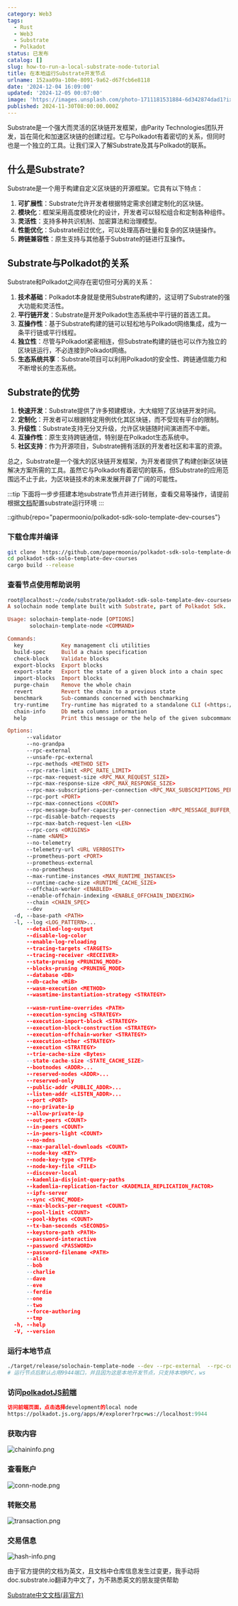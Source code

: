 ```yaml
---
category: Web3
tags:
  - Rust
  - Web3
  - Substrate
  - Polkadot
status: 已发布
catalog: []
slug: how-to-run-a-local-substrate-node-tutorial
title: 在本地运行Substrate开发节点
urlname: 152aa09a-108e-8091-9a62-d67fcb6e8118
date: '2024-12-04 16:09:00'
updated: '2024-12-05 00:07:00'
image: 'https://images.unsplash.com/photo-1711181531884-6d342874dad1?ixlib=rb-4.0.3&q=85&fm=jpg&crop=entropy&cs=srgb'
published: 2024-11-30T08:00:00.000Z
---
```


Substrate是一个强大而灵活的区块链开发框架，由Parity Technologies团队开发，旨在简化和加速区块链的创建过程。它与Polkadot有着密切的关系，但同时也是一个独立的工具。让我们深入了解Substrate及其与Polkadot的联系。


## 什么是Substrate?


Substrate是一个用于构建自定义区块链的开源框架。它具有以下特点：

1. **可扩展性**：Substrate允许开发者根据特定需求创建定制化的区块链。
2. **模块化**：框架采用高度模块化的设计，开发者可以轻松组合和定制各种组件。
3. **灵活性**：支持多种共识机制、加密算法和治理模型。
4. **性能优化**：Substrate经过优化，可以处理高吞吐量和复杂的区块链操作。
5. **跨链兼容性**：原生支持与其他基于Substrate的链进行互操作。

## Substrate与Polkadot的关系


Substrate和Polkadot之间存在密切但可分离的关系：

1. **技术基础**：Polkadot本身就是使用Substrate构建的，这证明了Substrate的强大功能和灵活性。
2. **平行链开发**：Substrate是开发Polkadot生态系统中平行链的首选工具。
3. **互操作性**：基于Substrate构建的链可以轻松地与Polkadot网络集成，成为一条平行链或平行线程。
4. **独立性**：尽管与Polkadot紧密相连，但Substrate构建的链也可以作为独立的区块链运行，不必连接到Polkadot网络。
5. **生态系统共享**：Substrate项目可以利用Polkadot的安全性、跨链通信能力和不断增长的生态系统。

## Substrate的优势

1. **快速开发**：Substrate提供了许多预建模块，大大缩短了区块链开发时间。
2. **定制化**：开发者可以根据特定用例优化其区块链，而不受现有平台的限制。
3. **升级性**：Substrate支持无分叉升级，允许区块链随时间演进而不中断。
4. **互操作性**：原生支持跨链通信，特别是在Polkadot生态系统中。
5. **社区支持**：作为开源项目，Substrate拥有活跃的开发者社区和丰富的资源。

总之，Substrate是一个强大的区块链开发框架，为开发者提供了构建创新区块链解决方案所需的工具。虽然它与Polkadot有着密切的联系，但Substrate的应用范围远不止于此，为区块链技术的未来发展开辟了广阔的可能性。


:::tip
下面将一步步搭建本地substrate节点并进行转账，查看交易等操作，请提前根据[文档](https://substrate-docs.pages.dev/en/install/macos/?mode=light)配置substrate运行环境
:::


::github{repo="papermoonio/polkadot-sdk-solo-template-dev-courses"}


### 下载仓库并编译


```bash
git clone  https://github.com/papermoonio/polkadot-sdk-solo-template-dev-courses 
cd polkadot-sdk-solo-template-dev-courses
cargo build --release
```


### 查看节点使用帮助说明


```prolog
root@localhost:~/code/substrate/polkadot-sdk-solo-template-dev-courses# ./target/release/solochain-template-node -h
A solochain node template built with Substrate, part of Polkadot Sdk.

Usage: solochain-template-node [OPTIONS]
       solochain-template-node <COMMAND>

Commands:
  key            Key management cli utilities
  build-spec     Build a chain specification
  check-block    Validate blocks
  export-blocks  Export blocks
  export-state   Export the state of a given block into a chain spec
  import-blocks  Import blocks
  purge-chain    Remove the whole chain
  revert         Revert the chain to a previous state
  benchmark      Sub-commands concerned with benchmarking
  try-runtime    Try-runtime has migrated to a standalone CLI (<https://github.com/paritytech/try-runtime-cli>). The subcommand exists as a stub and deprecation notice. It will be removed entirely some time after January 2024
  chain-info     Db meta columns information
  help           Print this message or the help of the given subcommand(s)

Options:
      --validator                                                                                Enable validator mode
      --no-grandpa                                                                               Disable GRANDPA
      --rpc-external                                                                             Listen to all RPC interfaces (default: local)
      --unsafe-rpc-external                                                                      Listen to all RPC interfaces
      --rpc-methods <METHOD SET>                                                                 RPC methods to expose. [default: auto] [possible values: auto, safe, unsafe]
      --rpc-rate-limit <RPC_RATE_LIMIT>                                                          RPC rate limiting (calls/minute) for each connection
      --rpc-max-request-size <RPC_MAX_REQUEST_SIZE>                                              Set the maximum RPC request payload size for both HTTP and WS in megabytes [default: 15]
      --rpc-max-response-size <RPC_MAX_RESPONSE_SIZE>                                            Set the maximum RPC response payload size for both HTTP and WS in megabytes [default: 15]
      --rpc-max-subscriptions-per-connection <RPC_MAX_SUBSCRIPTIONS_PER_CONNECTION>              Set the maximum concurrent subscriptions per connection [default: 1024]
      --rpc-port <PORT>                                                                          Specify JSON-RPC server TCP port
      --rpc-max-connections <COUNT>                                                              Maximum number of RPC server connections [default: 100]
      --rpc-message-buffer-capacity-per-connection <RPC_MESSAGE_BUFFER_CAPACITY_PER_CONNECTION>  The number of messages the RPC server is allowed to keep in memory [default: 64]
      --rpc-disable-batch-requests                                                               Disable RPC batch requests
      --rpc-max-batch-request-len <LEN>                                                          Limit the max length per RPC batch request
      --rpc-cors <ORIGINS>                                                                       Specify browser *origins* allowed to access the HTTP & WS RPC servers
      --name <NAME>                                                                              The human-readable name for this node
      --no-telemetry                                                                             Disable connecting to the Substrate telemetry server
      --telemetry-url <URL VERBOSITY>                                                            The URL of the telemetry server to connect to
      --prometheus-port <PORT>                                                                   Specify Prometheus exporter TCP Port
      --prometheus-external                                                                      Expose Prometheus exporter on all interfaces
      --no-prometheus                                                                            Do not expose a Prometheus exporter endpoint
      --max-runtime-instances <MAX_RUNTIME_INSTANCES>                                            The size of the instances cache for each runtime [max: 32] [default: 8]
      --runtime-cache-size <RUNTIME_CACHE_SIZE>                                                  Maximum number of different runtimes that can be cached [default: 2]
      --offchain-worker <ENABLED>                                                                Execute offchain workers on every block [default: when-authority] [possible values: always, never, when-authority]
      --enable-offchain-indexing <ENABLE_OFFCHAIN_INDEXING>                                      Enable offchain indexing API [default: false] [possible values: true, false]
      --chain <CHAIN_SPEC>                                                                       Specify the chain specification
      --dev                                                                                      Specify the development chain
  -d, --base-path <PATH>                                                                         Specify custom base path
  -l, --log <LOG_PATTERN>...                                                                     Sets a custom logging filter (syntax: `<target>=<level>`)
      --detailed-log-output                                                                      Enable detailed log output
      --disable-log-color                                                                        Disable log color output
      --enable-log-reloading                                                                     Enable feature to dynamically update and reload the log filter
      --tracing-targets <TARGETS>                                                                Sets a custom profiling filter
      --tracing-receiver <RECEIVER>                                                              Receiver to process tracing messages [default: log] [possible values: log]
      --state-pruning <PRUNING_MODE>                                                             Specify the state pruning mode
      --blocks-pruning <PRUNING_MODE>                                                            Specify the blocks pruning mode [default: archive-canonical]
      --database <DB>                                                                            Select database backend to use [possible values: rocksdb, paritydb, auto, paritydb-experimental]
      --db-cache <MiB>                                                                           Limit the memory the database cache can use
      --wasm-execution <METHOD>                                                                  Method for executing Wasm runtime code [default: compiled] [possible values: interpreted-i-know-what-i-do, compiled]
      --wasmtime-instantiation-strategy <STRATEGY>                                               The WASM instantiation method to use [default: pooling-copy-on-write] [possible values: pooling-copy-on-write, recreate-instance-copy-on-write, pooling,
                                                                                                 recreate-instance]
      --wasm-runtime-overrides <PATH>                                                            Specify the path where local WASM runtimes are stored
      --execution-syncing <STRATEGY>                                                             Runtime execution strategy for importing blocks during initial sync [possible values: native, wasm, both, native-else-wasm]
      --execution-import-block <STRATEGY>                                                        Runtime execution strategy for general block import (including locally authored blocks) [possible values: native, wasm, both, native-else-wasm]
      --execution-block-construction <STRATEGY>                                                  Runtime execution strategy for constructing blocks [possible values: native, wasm, both, native-else-wasm]
      --execution-offchain-worker <STRATEGY>                                                     Runtime execution strategy for offchain workers [possible values: native, wasm, both, native-else-wasm]
      --execution-other <STRATEGY>                                                               Runtime execution strategy when not syncing, importing or constructing blocks [possible values: native, wasm, both, native-else-wasm]
      --execution <STRATEGY>                                                                     The execution strategy that should be used by all execution contexts [possible values: native, wasm, both, native-else-wasm]
      --trie-cache-size <Bytes>                                                                  Specify the state cache size [default: 67108864]
      --state-cache-size <STATE_CACHE_SIZE>                                                      DEPRECATED: switch to `--trie-cache-size`
      --bootnodes <ADDR>...                                                                      Specify a list of bootnodes
      --reserved-nodes <ADDR>...                                                                 Specify a list of reserved node addresses
      --reserved-only                                                                            Whether to only synchronize the chain with reserved nodes
      --public-addr <PUBLIC_ADDR>...                                                             Public address that other nodes will use to connect to this node
      --listen-addr <LISTEN_ADDR>...                                                             Listen on this multiaddress
      --port <PORT>                                                                              Specify p2p protocol TCP port
      --no-private-ip                                                                            Always forbid connecting to private IPv4/IPv6 addresses
      --allow-private-ip                                                                         Always accept connecting to private IPv4/IPv6 addresses
      --out-peers <COUNT>                                                                        Number of outgoing connections we're trying to maintain [default: 8]
      --in-peers <COUNT>                                                                         Maximum number of inbound full nodes peers [default: 32]
      --in-peers-light <COUNT>                                                                   Maximum number of inbound light nodes peers [default: 100]
      --no-mdns                                                                                  Disable mDNS discovery (default: true)
      --max-parallel-downloads <COUNT>                                                           Maximum number of peers from which to ask for the same blocks in parallel [default: 5]
      --node-key <KEY>                                                                           Secret key to use for p2p networking
      --node-key-type <TYPE>                                                                     Crypto primitive to use for p2p networking [default: ed25519] [possible values: ed25519]
      --node-key-file <FILE>                                                                     File from which to read the node's secret key to use for p2p networking
      --discover-local                                                                           Enable peer discovery on local networks
      --kademlia-disjoint-query-paths                                                            Require iterative Kademlia DHT queries to use disjoint paths
      --kademlia-replication-factor <KADEMLIA_REPLICATION_FACTOR>                                Kademlia replication factor [default: 20]
      --ipfs-server                                                                              Join the IPFS network and serve transactions over bitswap protocol
      --sync <SYNC_MODE>                                                                         Blockchain syncing mode. [default: full] [possible values: full, fast, fast-unsafe, warp]
      --max-blocks-per-request <COUNT>                                                           Maximum number of blocks per request [default: 64]
      --pool-limit <COUNT>                                                                       Maximum number of transactions in the transaction pool [default: 8192]
      --pool-kbytes <COUNT>                                                                      Maximum number of kilobytes of all transactions stored in the pool [default: 20480]
      --tx-ban-seconds <SECONDS>                                                                 How long a transaction is banned for
      --keystore-path <PATH>                                                                     Specify custom keystore path
      --password-interactive                                                                     Use interactive shell for entering the password used by the keystore
      --password <PASSWORD>                                                                      Password used by the keystore
      --password-filename <PATH>                                                                 File that contains the password used by the keystore
      --alice                                                                                    Shortcut for `--name Alice --validator`
      --bob                                                                                      Shortcut for `--name Bob --validator`
      --charlie                                                                                  Shortcut for `--name Charlie --validator`
      --dave                                                                                     Shortcut for `--name Dave --validator`
      --eve                                                                                      Shortcut for `--name Eve --validator`
      --ferdie                                                                                   Shortcut for `--name Ferdie --validator`
      --one                                                                                      Shortcut for `--name One --validator`
      --two                                                                                      Shortcut for `--name Two --validator`
      --force-authoring                                                                          Enable authoring even when offline
      --tmp                                                                                      Run a temporary node
  -h, --help                                                                                     Print help (see more with '--help')
  -V, --version                                                                                  Print version
```


### 运行本地节点


```bash
./target/release/solochain-template-node --dev --rpc-external  --rpc-cors all
# 运行节点后默认占用9944端口，并且因为这是本地开发节点，只支持本地RPC，ws
```


### 访问[polkadotJS前端](https://polkadot.js.org/apps/#/explorer?rpc=ws://localhost:9944)


```prolog
访问前端页面，点击选择development的local node
https://polkadot.js.org/apps/#/explorer?rpc=ws://localhost:9944
```


### 获取内容


![chaininfo.png](https://prod-files-secure.s3.us-west-2.amazonaws.com/5d24fe63-e567-4804-86f9-9fdc62e13082/89be5adf-5619-4306-be75-45b425e3c446/chaininfo.png?X-Amz-Algorithm=AWS4-HMAC-SHA256&X-Amz-Content-Sha256=UNSIGNED-PAYLOAD&X-Amz-Credential=ASIAZI2LB4666TJVFOIK%2F20250330%2Fus-west-2%2Fs3%2Faws4_request&X-Amz-Date=20250330T213140Z&X-Amz-Expires=3600&X-Amz-Security-Token=IQoJb3JpZ2luX2VjEC0aCXVzLXdlc3QtMiJGMEQCIH0yEW3w%2BZLn28MzKohmGnT3cYM0iQIcvSGMGVchks0MAiA0KJOsd1IENQXlWf61NDYGkXxSsT2TlQtXXjRBAcn%2FsiqIBAiW%2F%2F%2F%2F%2F%2F%2F%2F%2F%2F8BEAAaDDYzNzQyMzE4MzgwNSIMDQ%2BaprjwTLatODptKtwDL1dev9epV%2BGoYTdlqF3RMh33VEEgq8j%2BNl0PTdmdjJ3Q065nrvy2KylOtu2Jke8NVQGqWU9LGLw7qA%2FSM2wMMJVebF1OdE2mAw4f%2FXqGfAb%2FsZpLIdXjWa2nu37Fxo6ym%2BQ%2F6gKguhpqVMRM81eU1FT1TDNiFZMaQ1YLZXkE7rrqrP2SP317H8v2r7oUxXaEQVOWn4x9dSBWwqjfeXrf6K9nRfKOZtS0o4lQub5jR9lWt97JLH7whvisBCJS6Gzh2SJVofctxOc%2BBdiFLkGriDeChQ8sFwuFnl24xdWM9xTBpRL%2FVVGH2o74%2BjiMx1yZXUuhZlFDmHFzQRr3rDqXtTcDNlHey6u9DkwIW2VpeUxr0M3Z6wHeDO4JyZm87M4czt3ABVVE9SjI%2Ffs5BMVqZanGJjlqVNGxrdghzuiYTOn%2FXtW%2FV%2BBndg9Dz5qn%2FTX1mQLk5VzPff9cfCt48rjgs4pgC4OgB%2F6J2RFQWj5fmltKoajAhogBn6vw2iGMT4lft2Do5iYzZ%2BReayO05LtWrLc1uQQWj7jjeBkLqvLmuHD36dUpN736rpkU%2BcJRt%2BN8QvPy744VSjhdE6YyQ70HYG2sDn5%2BPxO1uSaeMoHqOo8Ainv5uHBzbEYAyCYwudamvwY6pgFzxQCxmRAV%2Bx0V3ewdnIk1ze%2FMvUqjZBq5nyx62ADxSvVOl8m%2BB4wWnaIKhbfuTrNIuVc2wHCC95dgwtI7mFE9fv2MrLkU5ga20C8lXA%2F7bRtU9bZ50LlLOGvp4Xob%2Byff%2B45bCOhdyS3mj0zP1eAe2NqcpWhmkwIvYN1MhkJYYOb5xtwl6LMvp4uNITh80oTLx3IznWZe59PXZkUaC8GglcK7djRF&X-Amz-Signature=d73aa15956ceee98beefbe5620a7adaba46fd7c207f230351422bd1ce6f3aa58&X-Amz-SignedHeaders=host&x-id=GetObject)


### 查看账户


![conn-node.png](https://prod-files-secure.s3.us-west-2.amazonaws.com/5d24fe63-e567-4804-86f9-9fdc62e13082/05964f92-c6d8-42d1-b4a1-b3a852295683/conn-node.png?X-Amz-Algorithm=AWS4-HMAC-SHA256&X-Amz-Content-Sha256=UNSIGNED-PAYLOAD&X-Amz-Credential=ASIAZI2LB4666TJVFOIK%2F20250330%2Fus-west-2%2Fs3%2Faws4_request&X-Amz-Date=20250330T213140Z&X-Amz-Expires=3600&X-Amz-Security-Token=IQoJb3JpZ2luX2VjEC0aCXVzLXdlc3QtMiJGMEQCIH0yEW3w%2BZLn28MzKohmGnT3cYM0iQIcvSGMGVchks0MAiA0KJOsd1IENQXlWf61NDYGkXxSsT2TlQtXXjRBAcn%2FsiqIBAiW%2F%2F%2F%2F%2F%2F%2F%2F%2F%2F8BEAAaDDYzNzQyMzE4MzgwNSIMDQ%2BaprjwTLatODptKtwDL1dev9epV%2BGoYTdlqF3RMh33VEEgq8j%2BNl0PTdmdjJ3Q065nrvy2KylOtu2Jke8NVQGqWU9LGLw7qA%2FSM2wMMJVebF1OdE2mAw4f%2FXqGfAb%2FsZpLIdXjWa2nu37Fxo6ym%2BQ%2F6gKguhpqVMRM81eU1FT1TDNiFZMaQ1YLZXkE7rrqrP2SP317H8v2r7oUxXaEQVOWn4x9dSBWwqjfeXrf6K9nRfKOZtS0o4lQub5jR9lWt97JLH7whvisBCJS6Gzh2SJVofctxOc%2BBdiFLkGriDeChQ8sFwuFnl24xdWM9xTBpRL%2FVVGH2o74%2BjiMx1yZXUuhZlFDmHFzQRr3rDqXtTcDNlHey6u9DkwIW2VpeUxr0M3Z6wHeDO4JyZm87M4czt3ABVVE9SjI%2Ffs5BMVqZanGJjlqVNGxrdghzuiYTOn%2FXtW%2FV%2BBndg9Dz5qn%2FTX1mQLk5VzPff9cfCt48rjgs4pgC4OgB%2F6J2RFQWj5fmltKoajAhogBn6vw2iGMT4lft2Do5iYzZ%2BReayO05LtWrLc1uQQWj7jjeBkLqvLmuHD36dUpN736rpkU%2BcJRt%2BN8QvPy744VSjhdE6YyQ70HYG2sDn5%2BPxO1uSaeMoHqOo8Ainv5uHBzbEYAyCYwudamvwY6pgFzxQCxmRAV%2Bx0V3ewdnIk1ze%2FMvUqjZBq5nyx62ADxSvVOl8m%2BB4wWnaIKhbfuTrNIuVc2wHCC95dgwtI7mFE9fv2MrLkU5ga20C8lXA%2F7bRtU9bZ50LlLOGvp4Xob%2Byff%2B45bCOhdyS3mj0zP1eAe2NqcpWhmkwIvYN1MhkJYYOb5xtwl6LMvp4uNITh80oTLx3IznWZe59PXZkUaC8GglcK7djRF&X-Amz-Signature=15e6c9ecfef491adba637c966d6bd0eafff714f5427fdda5c9c27ae7f6781a54&X-Amz-SignedHeaders=host&x-id=GetObject)


### 转账交易


![transaction.png](https://prod-files-secure.s3.us-west-2.amazonaws.com/5d24fe63-e567-4804-86f9-9fdc62e13082/65593d3b-9b56-4fbe-a383-1447c903127f/transaction.png?X-Amz-Algorithm=AWS4-HMAC-SHA256&X-Amz-Content-Sha256=UNSIGNED-PAYLOAD&X-Amz-Credential=ASIAZI2LB4666TJVFOIK%2F20250330%2Fus-west-2%2Fs3%2Faws4_request&X-Amz-Date=20250330T213140Z&X-Amz-Expires=3600&X-Amz-Security-Token=IQoJb3JpZ2luX2VjEC0aCXVzLXdlc3QtMiJGMEQCIH0yEW3w%2BZLn28MzKohmGnT3cYM0iQIcvSGMGVchks0MAiA0KJOsd1IENQXlWf61NDYGkXxSsT2TlQtXXjRBAcn%2FsiqIBAiW%2F%2F%2F%2F%2F%2F%2F%2F%2F%2F8BEAAaDDYzNzQyMzE4MzgwNSIMDQ%2BaprjwTLatODptKtwDL1dev9epV%2BGoYTdlqF3RMh33VEEgq8j%2BNl0PTdmdjJ3Q065nrvy2KylOtu2Jke8NVQGqWU9LGLw7qA%2FSM2wMMJVebF1OdE2mAw4f%2FXqGfAb%2FsZpLIdXjWa2nu37Fxo6ym%2BQ%2F6gKguhpqVMRM81eU1FT1TDNiFZMaQ1YLZXkE7rrqrP2SP317H8v2r7oUxXaEQVOWn4x9dSBWwqjfeXrf6K9nRfKOZtS0o4lQub5jR9lWt97JLH7whvisBCJS6Gzh2SJVofctxOc%2BBdiFLkGriDeChQ8sFwuFnl24xdWM9xTBpRL%2FVVGH2o74%2BjiMx1yZXUuhZlFDmHFzQRr3rDqXtTcDNlHey6u9DkwIW2VpeUxr0M3Z6wHeDO4JyZm87M4czt3ABVVE9SjI%2Ffs5BMVqZanGJjlqVNGxrdghzuiYTOn%2FXtW%2FV%2BBndg9Dz5qn%2FTX1mQLk5VzPff9cfCt48rjgs4pgC4OgB%2F6J2RFQWj5fmltKoajAhogBn6vw2iGMT4lft2Do5iYzZ%2BReayO05LtWrLc1uQQWj7jjeBkLqvLmuHD36dUpN736rpkU%2BcJRt%2BN8QvPy744VSjhdE6YyQ70HYG2sDn5%2BPxO1uSaeMoHqOo8Ainv5uHBzbEYAyCYwudamvwY6pgFzxQCxmRAV%2Bx0V3ewdnIk1ze%2FMvUqjZBq5nyx62ADxSvVOl8m%2BB4wWnaIKhbfuTrNIuVc2wHCC95dgwtI7mFE9fv2MrLkU5ga20C8lXA%2F7bRtU9bZ50LlLOGvp4Xob%2Byff%2B45bCOhdyS3mj0zP1eAe2NqcpWhmkwIvYN1MhkJYYOb5xtwl6LMvp4uNITh80oTLx3IznWZe59PXZkUaC8GglcK7djRF&X-Amz-Signature=b0c4715d865489d523d75bf8f6a070b61633ef0728582283a01e9bd527075320&X-Amz-SignedHeaders=host&x-id=GetObject)


### 交易信息


![hash-info.png](https://prod-files-secure.s3.us-west-2.amazonaws.com/5d24fe63-e567-4804-86f9-9fdc62e13082/7b9b0ba8-edf2-4998-9e9d-9cde7a64aa23/hash-info.png?X-Amz-Algorithm=AWS4-HMAC-SHA256&X-Amz-Content-Sha256=UNSIGNED-PAYLOAD&X-Amz-Credential=ASIAZI2LB4666TJVFOIK%2F20250330%2Fus-west-2%2Fs3%2Faws4_request&X-Amz-Date=20250330T213140Z&X-Amz-Expires=3600&X-Amz-Security-Token=IQoJb3JpZ2luX2VjEC0aCXVzLXdlc3QtMiJGMEQCIH0yEW3w%2BZLn28MzKohmGnT3cYM0iQIcvSGMGVchks0MAiA0KJOsd1IENQXlWf61NDYGkXxSsT2TlQtXXjRBAcn%2FsiqIBAiW%2F%2F%2F%2F%2F%2F%2F%2F%2F%2F8BEAAaDDYzNzQyMzE4MzgwNSIMDQ%2BaprjwTLatODptKtwDL1dev9epV%2BGoYTdlqF3RMh33VEEgq8j%2BNl0PTdmdjJ3Q065nrvy2KylOtu2Jke8NVQGqWU9LGLw7qA%2FSM2wMMJVebF1OdE2mAw4f%2FXqGfAb%2FsZpLIdXjWa2nu37Fxo6ym%2BQ%2F6gKguhpqVMRM81eU1FT1TDNiFZMaQ1YLZXkE7rrqrP2SP317H8v2r7oUxXaEQVOWn4x9dSBWwqjfeXrf6K9nRfKOZtS0o4lQub5jR9lWt97JLH7whvisBCJS6Gzh2SJVofctxOc%2BBdiFLkGriDeChQ8sFwuFnl24xdWM9xTBpRL%2FVVGH2o74%2BjiMx1yZXUuhZlFDmHFzQRr3rDqXtTcDNlHey6u9DkwIW2VpeUxr0M3Z6wHeDO4JyZm87M4czt3ABVVE9SjI%2Ffs5BMVqZanGJjlqVNGxrdghzuiYTOn%2FXtW%2FV%2BBndg9Dz5qn%2FTX1mQLk5VzPff9cfCt48rjgs4pgC4OgB%2F6J2RFQWj5fmltKoajAhogBn6vw2iGMT4lft2Do5iYzZ%2BReayO05LtWrLc1uQQWj7jjeBkLqvLmuHD36dUpN736rpkU%2BcJRt%2BN8QvPy744VSjhdE6YyQ70HYG2sDn5%2BPxO1uSaeMoHqOo8Ainv5uHBzbEYAyCYwudamvwY6pgFzxQCxmRAV%2Bx0V3ewdnIk1ze%2FMvUqjZBq5nyx62ADxSvVOl8m%2BB4wWnaIKhbfuTrNIuVc2wHCC95dgwtI7mFE9fv2MrLkU5ga20C8lXA%2F7bRtU9bZ50LlLOGvp4Xob%2Byff%2B45bCOhdyS3mj0zP1eAe2NqcpWhmkwIvYN1MhkJYYOb5xtwl6LMvp4uNITh80oTLx3IznWZe59PXZkUaC8GglcK7djRF&X-Amz-Signature=1d7a6e65517a16695bbd5fc14dd0ec739bf862225b24d19968402472ea210b9a&X-Amz-SignedHeaders=host&x-id=GetObject)


由于官方提供的文档为英文，且文档中仓库信息发生过变更，我手动将doc.substrate.io翻译为中文了，为不熟悉英文的朋友提供帮助


[ Substrate中文文档(非官方)](https://substrate-docs.pages.dev/en/tutorials/build-a-blockchain/?mode=light)


